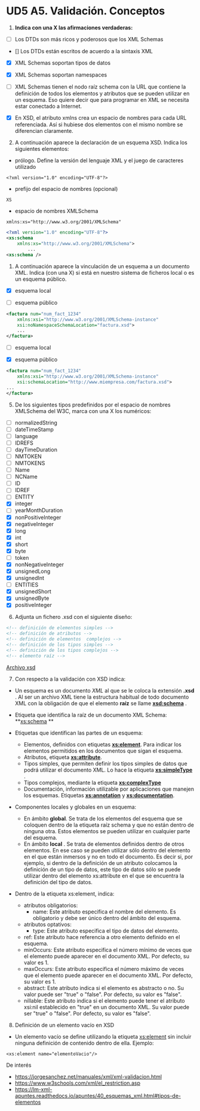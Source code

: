 # UD5 A5. Validación. Conceptos

1. **Indica con una X las afirmaciones verdaderas:**

- [ ] Los DTDs son más ricos y poderosos que los XML Schemas

- [] Los DTDs están escritos de acuerdo a la sintaxis XML

- [X] XML Schemas soportan tipos de datos

- [X] XML Schemas soportan namespaces
- [ ] XML Schemas tienen el nodo raíz schema con la URL que contiene la definición de todos los elementos y atributos que se pueden utilizar en un esquema. Eso quiere decir que para programar en XML se necesita estar conectado a Internet.
- [X] En XSD, el atributo xmlns crea un espacio de nombres para cada URL referenciada. Así si hubiese dos elementos con el mismo nombre se diferencian claramente.



2. A continuación aparece la declaración de un esquema XSD. Indica los siguientes elementos:

- prólogo. Define la versión del lenguaje XML y el juego de caracteres utilizado
```
<?xml version="1.0" encoding="UTF-8"?>
```
- prefijo del espacio de nombres (opcional)
```
XS
```
- espacio de nombres XMLSchema
```
xmlns:xs="http://www.w3.org/2001/XMLSchema"
```
```xml
<?xml version="1.0" encoding="UTF-8"?>
<xs:schema
    xmlns:xs="http://www.w3.org/2001/XMLSchema">
		...
<xs:schema />
```
1. A continuación aparece la vinculación de un esquema a un documento XML. Indica (con una X) si está en nuestro sistema de ficheros local o es un esquema público.

- [x] esquema local

- [ ] esquema público
```xml
<factura num="num_fact_1234"
    xmlns:xsi="http://www.w3.org/2001/XMLSchema-instance"
    xsi:noNamespaceSchemaLocation="factura.xsd">
	...
</factura>
```

- [ ] esquema local

- [x] esquema público
```xml
<factura num="num_fact_1234"
    xmlns:xsi="http://www.w3.org/2001/XMLSchema-instance"
    xsi:schemaLocation="http://www.miempresa.com/factura.xsd">
...
</factura>	
```
  
5. De los siguientes tipos predefinidos por el espacio de nombres XMLSchema del W3C, marca con una X los numéricos:
- [ ] normalizedString
- [ ] dateTimeStamp
- [ ] language
- [ ] IDREFS
- [ ] dayTimeDuration
- [ ] NMTOKEN
- [ ] NMTOKENS
- [ ] Name
- [ ] NCName
- [ ] ID
- [ ] IDREF
- [ ] ENTITY
- [x] integer
- [ ] yearMonthDuration
- [x] nonPositiveInteger
- [x] negativeInteger
- [x] long
- [x] int
- [x] short
- [x] byte
- [ ] token
- [x] nonNegativeInteger
- [x] unsignedLong
- [x] unsignedInt
- [ ] ENTITIES
- [x] unsignedShort
- [x] unsignedByte
- [x] positiveInteger

6. Adjunta un fichero .xsd con el siguiente diseño:
```xml
<!-- definición de elementos simples -->
<!-- definición de atributos -->
<!-- definición de elementos  complejos -->
<!-- definición de los tipos simples -->
<!-- definición de los tipos complejos -->
<!-- elemento raíz -->
```
[Archivo xsd](./actividad6.xsd)

7. Con respecto a la validación con XSD indica:
- Un esquema es un documento *XML* al que se le coloca la extensión **.xsd** . Al ser un archivo XML tiene la estructura habitual de todo documento XML con la obligación de que el elemento **raíz** se llame **<xsd:schema>** .
- Etiqueta que identifica la raíz de un documento XML Schema:  
  **<xs:schema> **  

- Etiquetas que identifican las partes de un esquema:
  - Elementos, definidos con etiquetas **<xs:element>**. Para indicar los elementos permitidos en los documentos que sigan el esquema.
  - Atributos, etiqueta **<xs:attribute>**.
  - Tipos simples, que permiten definir los tipos simples de datos que podrá utilizar el documento XML. Lo hace la etiqueta **<xs:simpleType>** .
  - Tipos complejos, mediante la etiqueta **<xs:complexType>**
  - Documentación, información utilizable por aplicaciones que manejen los esquemas. Etiquetas **<xs:annotation>** y **<xs:documentation>**.
- Componentes locales y globales en un esquema:
  - En ámbito **global**. Se trata de los elementos del esquema que se coloquen dentro de la etiqueta raíz schema y que no están dentro de ninguna otra. Estos elementos se pueden utilizar en cualquier parte del esquema.
  - En ámbito **local** . Se trata de elementos definidos dentro de otros elementos. En ese caso se pueden utilizar sólo dentro del elemento en el que están inmersos y no en todo el documento. Es decir si, por ejemplo, si dentro de la definición de un atributo colocamos la definición de un tipo de datos, este tipo de datos sólo se puede utilizar dentro del elemento xs:attribute en el que se encuentra la definición del tipo de datos.
- Dentro de la etiqueta xs:element, indica:
  - atributos obligatorios:
    - name: Este atributo especifica el nombre del elemento. Es obligatorio y debe ser único dentro del ámbito del esquema.
  - atributos optativos:
    - type: Este atributo especifica el tipo de datos del elemento.
  - ref: Este atributo hace referencia a otro elemento definido en el esquema.
  - minOccurs: Este atributo especifica el número mínimo de veces que el elemento puede aparecer en el documento XML. Por defecto, su valor es 1.
  - maxOccurs: Este atributo especifica el número máximo de veces que el elemento puede aparecer en el documento XML. Por defecto, su valor es 1.
  - abstract: Este atributo indica si el elemento es abstracto o no. Su valor puede ser "true" o "false". Por defecto, su valor es "false".
   - nillable: Este atributo indica si el elemento puede tener el atributo xsi:nil establecido en "true" en un documento XML. Su valor puede ser "true" o "false". Por defecto, su valor es "false".

8. Definición de un elemento vacío en XSD
- Un elemento vacío se define utilizando la etiqueta <xs:element> sin incluir ninguna definición de contenido dentro de ella. Ejemplo:  
  
`<xs:element name="elementoVacio"/>`

De interés
- https://jorgesanchez.net/manuales/xml/xml-validacion.html
- https://www.w3schools.com/xml/el_restriction.asp
- https://lm-xml-apuntes.readthedocs.io/apuntes/40_esquemas_xml.html#tipos-de-elementos
